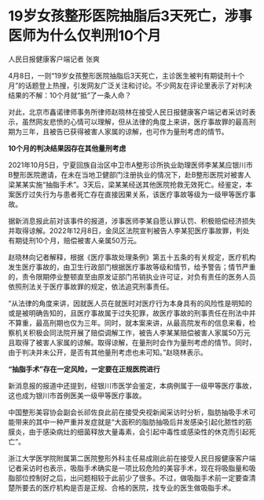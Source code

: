 # 19岁女孩整形医院抽脂后3天死亡，涉事医师为什么仅判刑10个月

人民日报健康客户端记者 张爽

4月8日，一则“19岁女孩整形医院抽脂后3天死亡，主诊医生被判有期徒刑十个月”的话题登上热搜，引发网友广泛关注和讨论。不少网友在评论里表示了对判决结果的不解：10个月就“抵”了一条人命？

对此，北京市鑫诺律师事务所律师赵晓林在接受人民日报健康客户端记者采访时表示，虽然网友悲愤的心情可以理解，但从法律的角度上来讲，医疗事故罪的最高刑期为三年，且被告已获得被害人家属的谅解，也可作为量刑考虑的情节。

**10个月的判决结果因存在其他量刑考虑**

2021年10月5日，宁夏回族自治区中卫市A整形诊所执业助理医师李某某应银川市B整形医院邀请，在未在当地卫健部门注册执业的情况下，赴B整形医院对被害人梁某某实施“抽脂手术”。3天后，梁某某经送其他医院抢救无效死亡。经鉴定，本案医疗过失行为与患者死亡存在直接因果关系，该医疗事故等级为一级甲等医疗事故。

据新消息报此前对该事件的报道，涉事医师李某自愿认罪认罚、积极赔偿经济损失并取得谅解。2022年12月8日，金凤区法院宣判被告人李某犯医疗事故罪，判处有期徒刑10个月，赔偿被害人亲属50万元。

赵晓林向记者解释，根据《医疗事故处理条例》第五十五条的有关规定，医疗机构发生医疗事故的，由卫生行政部门根据医疗事故等级和情节，给予警告；情节严重的，责令限期停业整顿直至由原发证部门吊销执业许可证，对负有责任的医务人员依照刑法关于医疗事故罪的规定，依法追究刑事责任。

“从法律的角度来讲，因就医人员在就医时对医疗行为本身具有的风险性是明知的或是被明确告知的，且医疗事故属于过失犯罪，故医疗事故的刑事责任在刑法中并不算重，最高刑期也仅为三年。同时，就本案来讲，从最高院发布的信息来看，检察机关积极会同法院开展了赔偿调解工作，被告人李某某赔偿被害人家属50万元且取得了被害人家属的谅解。取得谅解，在量刑时会作为量刑考虑的情节。同时，由于判决并未公开，是否有其他量刑考虑也未可知。”赵晓林表示。

**“抽脂手术”存在一定风险，一定要在正规医院进行**

新消息报的报道中还提到，经银川市医学会鉴定，本病例属于一级甲等医疗事故，这也成为银川市首例医美一级甲等医疗事故。

中国整形美容协会副会长祁佐良此前在接受央视新闻采访时分析，脂肪抽吸手术可能带来的其中一种严重并发症就是“大面积的脂肪抽吸后并发感染引起化脓性的筋膜炎，由于感染病灶的细菌释放大量毒素，会引起中毒性或感染性的休克而引起死亡”。

浙江大学医学院附属第二医院整形外科主任易成刚此前在接受人民日报健康客户端记者采访时也表示，吸脂手术确实是一项比较危险的美容手术，现在将吸脂量和吸脂部位控制好之后，出问题相较于此前少了很多。不过，做吸脂手术前一定要查清楚所要去的医疗机构是否是正规、合格的医院，找专业的医生做吸脂手术。

